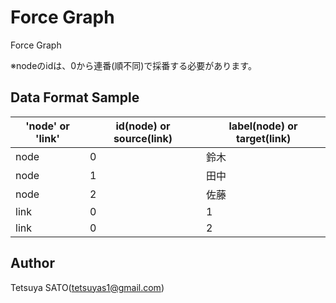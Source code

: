 Force Graph
====

Force Graph

※nodeのidは、0から連番(順不同)で採番する必要があります。

## Data Format Sample

| 'node' or 'link' | id(node) or source(link) | label(node) or target(link) |
|-------------|-------------|-----|
| node        | 0       | 鈴木 |
| node        | 1       | 田中 |
| node        | 2       | 佐藤 |
| link        | 0       | 1   |
| link        | 0       | 2   |

## Author
Tetsuya SATO(tetsuyas1@gmail.com)

